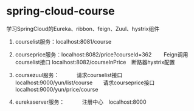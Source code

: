 # spring-cloud-course

学习SpringCloud的Eureka、ribbon、feign、Zuul、hystrix组件

1. courselist服务：localhost:8081/course
        
2. courseprice服务：localhost:8082/price?courseId=362
　　Feign调用courselist接口  localhost:8082/courseInPrice　断路器hystrix配置
   
3. coursezuul服务：
　　　请求courselist接口    localhost:9000/yun/list/course　　请求courseprice接口    localhost:9000/yun/price/course
4. eurekaserver服务：
　　　注册中心　localhost:8000 
